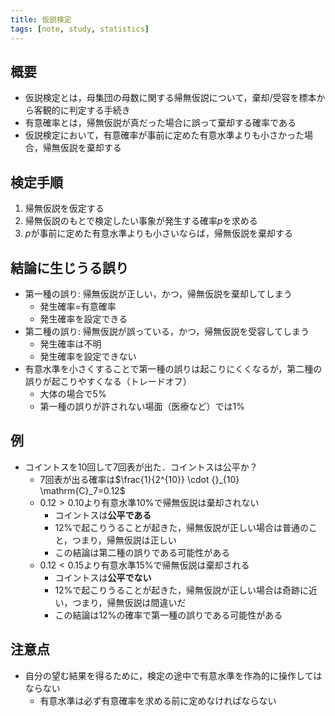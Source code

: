 ```yaml
---
title: 仮説検定
tags: [note, study, statistics]
---
```


## 概要
- 仮説検定とは，母集団の母数に関する帰無仮説について，棄却/受容を標本から客観的に判定する手続き
- 有意確率とは，帰無仮説が真だった場合に誤って棄却する確率である
- 仮説検定において，有意確率が事前に定めた有意水準よりも小さかった場合，帰無仮説を棄却する

## 検定手順
1. 帰無仮説を仮定する
2. 帰無仮説のもとで検定したい事象が発生する確率$p$を求める
3. $p$が事前に定めた有意水準よりも小さいならば，帰無仮説を棄却する

## 結論に生じうる誤り
- 第一種の誤り: 帰無仮説が正しい，かつ，帰無仮説を棄却してしまう
	- 発生確率=有意確率
	- 発生確率を設定できる
- 第二種の誤り: 帰無仮説が誤っている，かつ，帰無仮説を受容してしまう
	- 発生確率は不明
	- 発生確率を設定できない
- 有意水準を小さくすることで第一種の誤りは起こりにくくなるが，第二種の誤りが起こりやすくなる（トレードオフ）
	- 大体の場合で5%
	- 第一種の誤りが許されない場面（医療など）では1%

## 例
- コイントスを10回して7回表が出た．コイントスは公平か？
	- 7回表が出る確率は$\frac{1}{2^{10}} \cdot {}_{10} \mathrm{C}_7=0.12$
	- $0.12>0.10$より有意水準10%で帰無仮説は棄却されない
		- コイントスは**公平である**
		- 12%で起こりうることが起きた，帰無仮説が正しい場合は普通のこと，つまり，帰無仮説は正しい
		- この結論は第二種の誤りである可能性がある
	- $0.12<0.15$より有意水準15%で帰無仮説は棄却される
		- コイントスは**公平でない**
		- 12%で起こりうることが起きた，帰無仮説が正しい場合は奇跡に近い，つまり，帰無仮説は間違いだ
		- この結論は12%の確率で第一種の誤りである可能性がある

## 注意点
- 自分の望む結果を得るために，検定の途中で有意水準を作為的に操作してはならない
	- 有意水準は必ず有意確率を求める前に定めなければならない